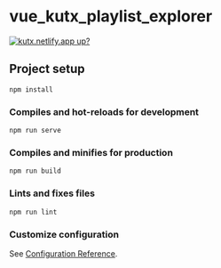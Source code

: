 # vue_kutx_playlist_explorer

[![kutx.netlify.app up?](https://img.shields.io/website?down_color=red&down_message=down&label=kutx.netlify.app&up_color=green&up_message=up&url=https%3A%2F%2Fkutx.netlify.app)](https://kutx.netlify.app)

## Project setup
```
npm install
```

### Compiles and hot-reloads for development
```
npm run serve
```

### Compiles and minifies for production
```
npm run build
```

### Lints and fixes files
```
npm run lint
```

### Customize configuration
See [Configuration Reference](https://cli.vuejs.org/config/).
